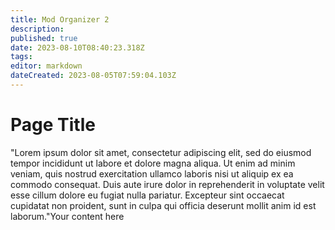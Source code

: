 ```yaml
---
title: Mod Organizer 2
description: 
published: true
date: 2023-08-10T08:40:23.318Z
tags: 
editor: markdown
dateCreated: 2023-08-05T07:59:04.103Z
---
```


# Page Title
"Lorem ipsum dolor sit amet, consectetur adipiscing elit, sed do eiusmod tempor incididunt ut labore et dolore magna aliqua. Ut enim ad minim veniam, quis nostrud exercitation ullamco laboris nisi ut aliquip ex ea commodo consequat. Duis aute irure dolor in reprehenderit in voluptate velit esse cillum dolore eu fugiat nulla pariatur. Excepteur sint occaecat cupidatat non proident, sunt in culpa qui officia deserunt mollit anim id est laborum."Your content here